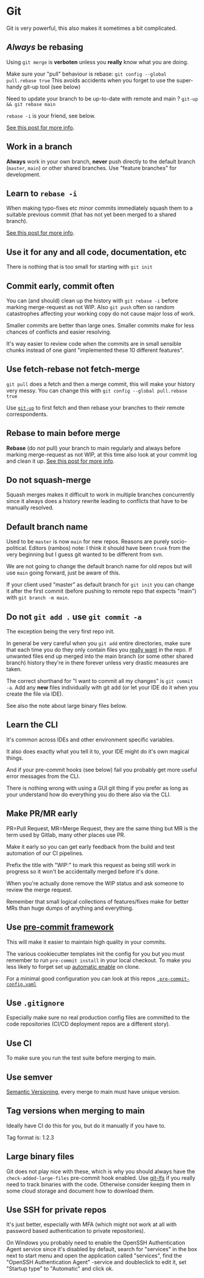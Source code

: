 # Git

Git is very powerful, this also makes it sometimes a bit complicated.

## _Always_ be rebasing

Using `git merge` is **verboten** unless you **really** know what you are doing.

Make sure your "pull" behaviour is rebase: `git config --global pull.rebase true`
This avoids accidents when you forget to use the super-handy git-up tool (see below)

Need to update your branch to be up-to-date with remote and main ? `git-up && git rebase main`

`rebase -i` is your friend, see below.

[See this post for more info][rebasehowto].

## Work in a branch

**Always** work in your own branch, **never** push directly to the default branch
(`master`, `main`) or other shared branches. Use "feature branches" for development.


## Learn to `rebase -i`

When making typo-fixes etc minor commits immediately squash them to
a suitable previous commit (that has not yet been merged to a shared branch).

[See this post for more info][rebasehowto].

## Use it for any and all code, documentation, etc

There is nothing that is too small for starting with `git init`


## Commit early, commit often

You can (and should) clean up the history with `git rebase -i` before
marking merge-request as not WIP. Also `git push` often so random catastrophes
affecting your working copy do not cause major loss of work.

Smaller commits are better than large ones. Smaller commits make for
less chances of conflicts and easier resolving.

It's way easier to review code when the commits are in small sensible
chunks instead of one giant "implemented these 10 different features".


## Use fetch-rebase not fetch-merge

`git pull` does a fetch and then a merge commit, this will make your
history very messy. You can change this with `git config --global pull.rebase true`

Use [`git-up`][gitup] to first fetch and then rebase your branches
to their remote correspondents.

[gitup]: https://pypi.org/project/git-up/


## Rebase to main before merge

**Rebase** (do *not* pull)  your branch to main regularly and always before marking merge-request as
not WIP, at this time also look at your commit log and clean it up.
[See this post for more info][rebasehowto].

[rebasehowto]: https://thoughtbot.com/blog/git-interactive-rebase-squash-amend-rewriting-history


## Do not squash-merge

Squash merges makes it difficult to work in multiple branches concurrently since
it always does a history rewrite leading to conflicts that have to be manually resolved.


## Default branch name

Used to be `master` is now `main` for new repos. Reasons are purely
socio-political. Editors (rambos) note: I think it should have been `trunk`
from the very beginning but I guess git wanted to be different from svn.

We are not going to change the default branch name for old repos but will use
`main` going forward, just be aware of this.

If your client used "master" as default branch for `git init` you can
change it after the first commit (before pushing to remote repo that expects
"main") with `git branch -m main`.


## Do not `git add .` use `git commit -a`

The exception being the very first repo init.

In general be very careful when you `git add` entire directories, make
sure that each time you do they only contain files you [really want][wannabe]
in the repo. If unwanted files end up merged into the main branch (or some other
shared branch) history they're in there forever unless very drastic measures are taken.

The correct shorthand for "I want to commit all my changes" is `git commit -a`. Add
any **new** files individually with git add (or let your IDE do it when you create the file
via IDE).

See also the note about large binary files below.

[wannabe]: https://www.youtube.com/watch?v=3PqAPXpvC-4


## Learn the CLI

It's common across IDEs and other environment specific variables.

It also does exactly what you tell it to, your IDE might do it's own
magical things.

And if your pre-commit hooks (see below) fail you probably get more
useful error messages from the CLI.

There is nothing wrong with using a GUI git thing if you prefer as long
as your understand how do everything you do there also via the CLI.


## Make PR/MR early

PR=Pull Request, MR=Merge Request, they are the same thing but MR is the
term used by Gitlab, many other places use PR.

Make it early so you can get early feedback from the build and test automation
of our CI pipelines.

Prefix the title with "WIP:" to mark this request as being still work in
progress so it won't be accidentally merged before it's done.

When you're actually done remove the WIP status and ask someone to review
the merge request.

Remember that small logical collections of features/fixes make for better
MRs than huge dumps of anything and everything.


## Use [pre-commit framework][precommit]

This will make it easier to maintain high quality in your commits.

The various cookiecutter templates init the config for you but you must remember
to run `pre-commit install` in your local checkout. To make you less likely to
forget set up [automatic enable][precommitauto] on clone.


For a minimal good configuration you can look at this repos
[`.pre-commit-config.yaml`][configyaml]

[precommit]: https://pre-commit.com/
[configyaml]: ./.pre-commit-config.yaml
[precommitauto]: https://pre-commit.com/#automatically-enabling-pre-commit-on-repositories


## Use `.gitignore`

Especially make sure no real production config files are committed to the
code repositories (CI/CD deployment repos are a different story).


## Use CI

To make sure you run the test suite before merging to main.


## Use semver

[Semantic Versioning][semver], every merge to main must have unique version.

[semver]: https://semver.org/


## Tag versions when merging to main

Ideally have CI do this for you, but do it manually if you have to.

Tag format is: 1.2.3


## Large binary files

Git does not play nice with these, which is why you should always have the
`check-added-large-files` pre-commit hook enabled. Use [git-lfs][lfs] if
you really need to track binaries with the code. Otherwise consider keeping them
in some cloud storage and document how to download them.

[lfs]: https://docs.gitlab.com/ee/topics/git/lfs/


## Use SSH for private repos

It's just better, especially with MFA (which might not work at all with
password based authentication to private repositories).

On Windows you probably need to enable the OpenSSH Authentication Agent service
since it's disabled by default, search for "services" in the box next to start menu and
open the application called "services", find the "OpenSSH Authentication Agent"
-service and doubleclick to edit it, set "Startup type" to "Automatic" and click ok.

